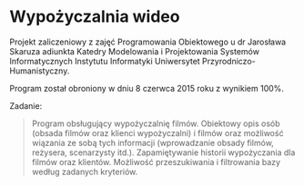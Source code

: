 # Wypożyczalnia wideo
Projekt zaliczeniowy z zajęć Programowania Obiektowego u dr Jarosława Skaruza adiunkta Katedry Modelowania i Projektowania Systemów Informatycznych Instytutu Informatyki Uniwersytet Przyrodniczo-Humanistyczny.

Program został obroniony w dniu 8 czerwca 2015 roku z wynikiem 100%.

Zadanie: 
> Program obsługujący wypożyczalnię filmów. Obiektowy opis osób (obsada filmów oraz klienci wypożyczalni) i filmów oraz możliwość wiązania ze sobą tych informacji (wprowadzanie obsady filmów, reżysera, scenarzysty itd.). Zapamiętywanie historii wypożyczania dla filmów oraz klientów. Możliwość przeszukiwania i filtrowania bazy według zadanych kryteriów.
